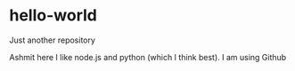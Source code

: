 # hello-world
Just another repository

Ashmit here I like node.js and python (which I think best).
I am using Github

